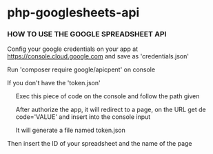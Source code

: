# php-googlesheets-api

<link rel="preconnect" href="https://fonts.googleapis.com">
<link rel="preconnect" href="https://fonts.gstatic.com" crossorigin>
<link href="https://fonts.googleapis.com/css2?family=Roboto:ital,wght@1,300&display=swap" rel="stylesheet">

<body>
    <h3>HOW TO USE THE GOOGLE SPREADSHEET API</h3>
    <div>
        <p>
            Config your google credentials on your app at <a href='https://console.cloud.google.com'>https://console.cloud.google.com</a> and save as 'credentials.json'
        </p>
        <p>
            Run 'composer require google/apicpent' on console
        </p>
        <p>
            If you don't have the 'token.json'
        </p>
        <p style="margin-left: 20px;">
            Exec this piece of code on the console and follow the path given
        </p>
        <p style="margin-left: 20px;">
            After authorize the app, it will redirect to a page, on the URL get de code='VALUE' and insert into the console input
        </p>
        <p style="margin-left: 20px;">
            It will generate a file named token.json
        </p>
        <p>
            Then insert the ID of your spreadsheet and the name of the page
        </p>
    </div>
</body>
